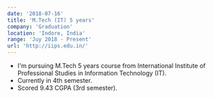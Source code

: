 ```yaml
---
date: '2018-07-16'
title: 'M.Tech (IT) 5 years'
company: 'Graduation'
location: 'Indore, India'
range: 'Juy 2018 - Present'
url: 'http://iips.edu.in/'
---
```


- I'm pursuing M.Tech 5 years course from International Institute of Professional Studies in Information Technology (IT).
- Currently in 4th semester.
- Scored 9.43 CGPA (3rd semester).